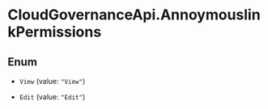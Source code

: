 # CloudGovernanceApi.AnnoymouslinkPermissions

## Enum


* `View` (value: `"View"`)

* `Edit` (value: `"Edit"`)



